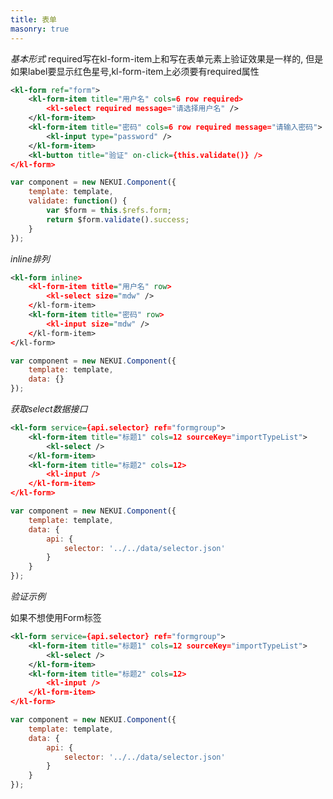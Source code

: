 ```yaml
---
title: 表单
masonry: true
---
```


<!-- demo_start -->
*基本形式*
required写在kl-form-item上和写在表单元素上验证效果是一样的, 但是如果label要显示红色星号,kl-form-item上必须要有required属性
<div class="m-example"></div>

```xml
<kl-form ref="form">
    <kl-form-item title="用户名" cols=6 row required>
        <kl-select required message="请选择用户名" />
    </kl-form-item>
    <kl-form-item title="密码" cols=6 row required message="请输入密码">
        <kl-input type="password" />
    </kl-form-item>
    <kl-button title="验证" on-click={this.validate()} />
</kl-form>
```

```javascript
var component = new NEKUI.Component({
    template: template,
    validate: function() {
        var $form = this.$refs.form;
        return $form.validate().success;
    }
});
```
<!-- demo_end -->

<!-- demo_start -->
*inline排列*
<div class="m-example"></div>

```xml
<kl-form inline>
    <kl-form-item title="用户名" row>
        <kl-select size="mdw" />
    </kl-form-item>
    <kl-form-item title="密码" row>
        <kl-input size="mdw" />
    </kl-form-item>
</kl-form>
```

```javascript
var component = new NEKUI.Component({
    template: template,
    data: {}
});
```
<!-- demo_end --> 

<!-- demo_start -->
*获取select数据接口*
<div class="m-example"></div>

```xml
<kl-form service={api.selector} ref="formgroup">
    <kl-form-item title="标题1" cols=12 sourceKey="importTypeList">
        <kl-select />
    </kl-form-item>
    <kl-form-item title="标题2" cols=12>
        <kl-input />
    </kl-form-item>
</kl-form>
```

```javascript
var component = new NEKUI.Component({
    template: template,
    data: {
        api: {
            selector: '../../data/selector.json'
        }
    }
});
```
<!-- demo_end -->

<!-- demo_start -->
*验证示例*

如果不想使用Form标签
<div class="m-example"></div>

```xml
<kl-form service={api.selector} ref="formgroup">
    <kl-form-item title="标题1" cols=12 sourceKey="importTypeList">
        <kl-select />
    </kl-form-item>
    <kl-form-item title="标题2" cols=12>
        <kl-input />
    </kl-form-item>
</kl-form>
```

```javascript
var component = new NEKUI.Component({
    template: template,
    data: {
        api: {
            selector: '../../data/selector.json'
        }
    }
});
```
<!-- demo_end -->
